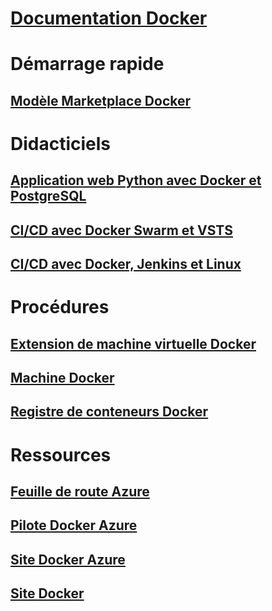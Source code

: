 # [Documentation Docker](index.md)
# Démarrage rapide
## [Modèle Marketplace Docker](https://azuremarketplace.microsoft.com/en-us/marketplace/apps/CanonicalandMSOpenTech.DockerOnUbuntuServer1404LTS)
# Didacticiels
## [Application web Python avec Docker et PostgreSQL](/azure/app-service-web/app-service-web-tutorial-docker-python-postgresql-app)
## [CI/CD avec Docker Swarm et VSTS](/azure/container-service/container-service-docker-swarm-mode-setup-ci-cd-acs-engine)
## [CI/CD avec Docker, Jenkins et Linux](/azure/virtual-machines/linux/tutorial-jenkins-github-docker-cicd)
# Procédures
## [Extension de machine virtuelle Docker](/azure/virtual-machines/linux/dockerextension)
## [Machine Docker](/azure/virtual-machines/linux/docker-machine)
## [Registre de conteneurs Docker](/azure/container-registry/container-registry-get-started-portal)
# Ressources
## [Feuille de route Azure](https://azure.microsoft.com/roadmap/)
## [Pilote Docker Azure](https://docs.docker.com/machine/drivers/azure/)
## [Site Docker Azure](https://www.docker.com/docker-azure)
## [Site Docker](https://docker.com)
